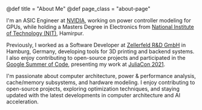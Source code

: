 @def title = "About Me"
@def page_class = "about-page"

I'm an ASIC Engineer at [NVIDIA](https://nvidia.com/), working on power controller modeling for GPUs, while holding a Masters Degree in Electronics from [National Institute of Technology (NIT)](https://nith.ac.in/), Hamirpur.

Previously, I worked as a Software Developer at [Zellerfeld R&D GmbH](https://zellerfeld.com/) in Hamburg, Germany, developing tools for 3D printing and backend systems. I also enjoy contributing to open-source projects and participated in the [Google Summer of Code](https://summerofcode.withgoogle.com/archive/2021/projects/6190617452871680), presenting my work at [JuliaCon 2021](https://www.youtube.com/watch?v=DZweyKK3jIs&t=5s).

I'm passionate about computer architecture, power & performance analysis, cache/memory subsystems, and hardware modeling. I enjoy contributing to open-source projects, exploring optimization techniques, and staying updated with the latest developments in computer architecture and AI acceleration. 


